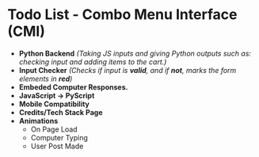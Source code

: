 # Todo List - Combo Menu Interface **(CMI)**

- **Python Backend** *(Taking JS inputs and giving Python outputs such as: checking input and adding items to the cart.)*
- **Input Checker** *(Checks if input is **valid**, and if **not**, marks the form elements in **red**)*
- **Embeded Computer Responses.**
- **JavaScript → PyScript**
- **Mobile Compatibility**
- **Credits/Tech Stack Page**
- **Animations**
  - On Page Load
  - Computer Typing
  - User Post Made